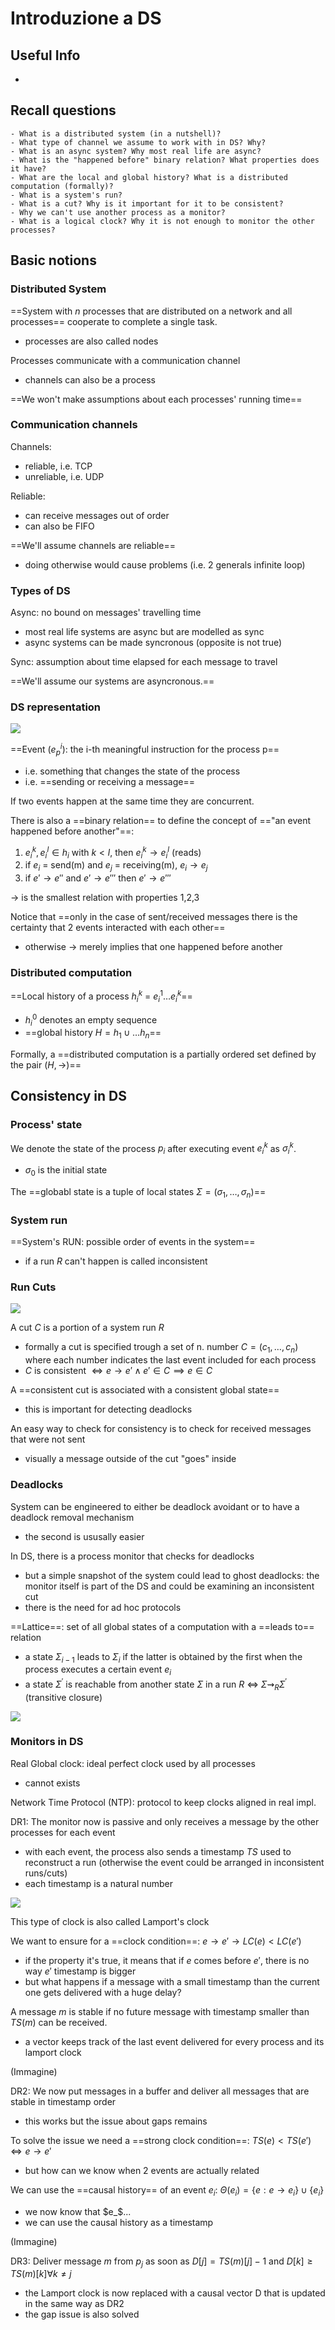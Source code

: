 # Introduzione a DS

## Useful Info

- 

## Recall questions
    - What is a distributed system (in a nutshell)?
    - What type of channel we assume to work with in DS? Why?
    - What is an async system? Why most real life are async?
    - What is the "happened before" binary relation? What properties does it have?
    - What are the local and global history? What is a distributed computation (formally)? 
    - What is a system's run?
    - What is a cut? Why is it important for it to be consistent?
    - Why we can't use another process as a monitor? 
    - What is a logical clock? Why it is not enough to monitor the other processes?

## Basic notions

### Distributed System

==System with $n$ processes that are distributed on a network and all processes==
cooperate to complete a single task.
- processes are also called nodes

Processes communicate with a communication channel
- channels can also be a process

==We won't make assumptions about each processes' running time==

### Communication channels

Channels:
- reliable, i.e. TCP
- unreliable, i.e. UDP

Reliable:
- can receive messages out of order
- can also be FIFO

==We'll assume channels are reliable==
- doing otherwise would cause problems (i.e. 2 generals infinite loop)

### Types of DS

Async: no bound on messages' travelling time
- most real life systems are async but are modelled as sync
- async systems can be made syncronous (opposite is not true)

Sync: assumption about time elapsed for each message to travel

==We'll assume our systems are asyncronous.==

### DS representation

![](./static/DS/discomp.png)

==Event $(e_{p}^{i})$: the i-th meaningful instruction for the process p==
- i.e. something that changes the state of the process
- i.e. ==sending or receiving a message== 

If two events happen at the same time they are concurrent.

There is also a ==binary relation== to define the concept of =="an event happened before another"==:
1. $e_{i}^{k}, e_{i}^{l} \in h_i$ with $k < l$, then $e_{i}^{k} \to e_{i}^{l}$ (reads)
2. if $e_i$ = send(m) and $e_j$ = receiving(m), $e_i \to e_j$
3. if $e' \to e''$ and $e' \to e'''$ then $e' \to e'''$ 

$\to$ is the smallest relation with properties 1,2,3

Notice that ==only in the case of sent/received messages there is the certainty that 2 events interacted with each other==
- otherwise $\to$ merely implies that one happened before another

### Distributed computation

==Local history of a process $h_{i}^{k}$ = $e_{i}^{1} \ldots e_{i}^{k}$==
- $h_{i}^{0}$ denotes an empty sequence
- ==global history $H = h_1 \cup \ldots h_n$==

Formally, a ==distributed computation is a partially ordered set defined by the pair ($H, \to$)==

## Consistency in DS

### Process' state

We denote the state of the process $p_i$ after executing event $e_{i}^{k}$ as $\sigma_{i}^{k}$.
- $\sigma_0$ is the initial state

The ==globabl state is a tuple of local states $\Sigma = (\sigma_1, \ldots, \sigma_n)$==

### System run

==System's RUN: possible order of events in the system==
- if a run $R$ can't happen is called inconsistent

### Run Cuts

![](./static/DS/dscut.png)

A cut $C$ is a portion of a system run $R$
- formally a cut is specified trough a set of n. number $C = (c_1, \ldots, c_n)$ where each number indicates the last event included for each process
- $C$ is consistent $\iff e \to e' \land e' \in C \implies e \in C$ 

A ==consistent cut is associated with a consistent global state==
- this is important for detecting deadlocks

An easy way to check for consistency is to check for received messages that were not sent
- visually a message outside of the cut "goes" inside 

### Deadlocks

System can be engineered to either be deadlock avoidant or to have a deadlock removal mechanism
- the second is ususally easier

In DS, there is a process monitor that checks for deadlocks 
- but a simple snapshot of the system could lead to ghost deadlocks: the monitor itself is part of the DS and could be examining an inconsistent cut
- there is the need for ad hoc protocols

==Lattice==: set of all global states of a computation with a ==leads to== relation
- a state $\Sigma_{i-1}$ leads to $\Sigma_{i}$ if the latter is obtained by the first when the process executes a certain event $e_i$
- a state $\Sigma^{'}$ is reachable from another state $\Sigma$ in a run $R$ $\iff$ $\Sigma \rightsquigarrow_{R} \Sigma^{'}$ (transitive closure)

![](./static/DS/dsmanystates.png)

### Monitors in DS

Real Global clock: ideal perfect clock used by all processes 
- cannot exists

Network Time Protocol (NTP): protocol to keep clocks aligned in real impl.

DR1: The monitor now is passive and only receives a message by the other processes for each event 
- with each event, the process also sends a timestamp $TS$ used to reconstruct a run (otherwise the event could be arranged in inconsistent runs/cuts)
- each timestamp is a natural number 

![](./static/DS/dslogicalclock.png)

This type of clock is also called Lamport's clock

We want to ensure for a ==clock condition==: $e \to e' \to LC(e) < LC(e')$
- if the property it's true, it means that if $e$ comes before $e'$, there is no way $e'$ timestamp is bigger
- but what happens if a message with a small timestamp than the current one gets delivered with a huge delay?

A message $m$ is stable if no future message with timestamp smaller than $TS(m)$ can be received.
- a vector keeps track of the last event delivered for every process and its lamport clock

(Immagine)

DR2: We now put messages in a buffer and deliver all messages that are stable in timestamp order
- this works but the issue about gaps remains

To solve the issue we need a ==strong clock condition==: $TS(e) < TS(e') \iff e \to e'$
-  but how can we know when 2 events are actually related

We can use the ==causal history== of an event $e_i$: $\Theta(e_i) = \{e : e \to e_i\} \cup \{e_i\}$
- we now know that $e_$...
- we can use the causal history as a timestamp

(Immagine)

DR3: Deliver message $m$ from $p_j$ as soon as $D[j] = TS(m)[j]-1$ and $D[k] \geq TS(m)[k] \forall k \neq j$
- the Lamport clock is now replaced with a causal vector D that is updated in the same way as DR2
- the gap issue is also solved




